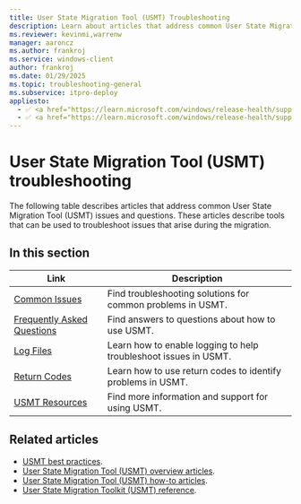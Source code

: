 ```yaml
---
title: User State Migration Tool (USMT) Troubleshooting
description: Learn about articles that address common User State Migration Tool (USMT) issues and questions to help troubleshooting.
ms.reviewer: kevinmi,warrenw
manager: aaroncz
ms.author: frankroj
ms.service: windows-client
author: frankroj
ms.date: 01/29/2025
ms.topic: troubleshooting-general
ms.subservice: itpro-deploy
appliesto:
  - ✅ <a href="https://learn.microsoft.com/windows/release-health/supported-versions-windows-client" target="_blank">Windows 11</a>
  - ✅ <a href="https://learn.microsoft.com/windows/release-health/supported-versions-windows-client" target="_blank">Windows 10</a>
---
```


# User State Migration Tool (USMT) troubleshooting

The following table describes articles that address common User State Migration Tool (USMT) issues and questions. These articles describe tools that can be used to troubleshoot issues that arise during the migration.

## In this section

| Link | Description |
|--- |--- |
|[Common Issues](/troubleshoot/windows-client/deployment/usmt-common-issues)|Find troubleshooting solutions for common problems in USMT.|
|[Frequently Asked Questions](usmt-faq.yml)|Find answers to questions about how to use USMT.|
|[Log Files](usmt-log-files.md)|Learn how to enable logging to help troubleshoot issues in USMT.|
|[Return Codes](/troubleshoot/windows-client/deployment/usmt-return-codes)|Learn how to use return codes to identify problems in USMT.|
|[USMT Resources](usmt-resources.md)|Find more information and support for using USMT.|

## Related articles

- [USMT best practices](usmt-best-practices.md).
- [User State Migration Tool (USMT) overview articles](usmt-topics.md).
- [User State Migration Tool (USMT) how-to articles](usmt-how-to.md).
- [User State Migration Toolkit (USMT) reference](usmt-reference.md).
